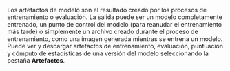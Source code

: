 Los artefactos de modelo son el resultado creado por los procesos de entrenamiento o evaluación. La salida puede ser un modelo completamente entrenado, un punto de control del modelo (para reanudar el entrenamiento más tarde) o simplemente un archivo creado durante el proceso de entrenamiento, como una imagen generada mientras se entrena un modelo. Puede ver y descargar artefactos de entrenamiento, evaluación, puntuación y cómputo de estadísticas de una versión del modelo seleccionando la pestaña **Artefactos**.
